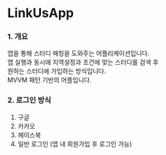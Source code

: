 # LinkUsApp
### 1. 개요
앱을 통해 스터디 매칭을 도와주는 어플리케이션입니다.    
앱 실행과 동시에 지역설정과 조건에 맞는 스터디를 검색 후    
원하는 스터디에 가입하는 방식입니다.    
MVVM 패턴 기반의 어플입니다.

### 2. 로그인 방식
1. 구글   
2. 카카오   
3. 페이스북   
4. 일반 로그인 (앱 내 회원가입 후 로그인 가능)   
